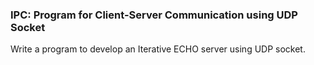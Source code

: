### IPC: Program for Client-Server Communication using UDP Socket
Write a program to develop an Iterative ECHO server using UDP socket.